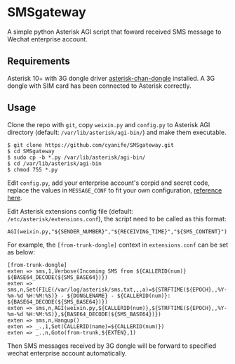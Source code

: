# SMSgateway

A simple python Asterisk AGI script that foward received SMS message to Wechat enterprise account.

## Requirements

Asterisk 10+ with 3G dongle driver [asterisk-chan-dongle](https://github.com/bg111/asterisk-chan-dongle) installed. A 3G dongle with SIM card has been connected to Asterisk correctly.

## Usage

Clone the repo with `git`, copy `weixin.py` and `config.py` to Asterisk AGI directory (default: `/var/lib/asterisk/agi-bin/`) and make them executable.
```
$ git clone https://github.com/cyanife/SMSgateway.git
$ cd SMSgateway
$ sudo cp -b *.py /var/lib/asterisk/agi-bin/
$ cd /var/lib/asterisk/agi-bin
$ chmod 755 *.py
```

Edit `config.py`, add your enterprise account's corpid and secret code, replace the values in `MESSAGE_CONF` to fit your own configuration, [reference here](http://qydev.weixin.qq.com/wiki/index.php?title=%E6%B6%88%E6%81%AF%E7%B1%BB%E5%9E%8B%E5%8F%8A%E6%95%B0%E6%8D%AE%E6%A0%BC%E5%BC%8F).

Edit Asterisk extensions config file (default: `/etc/asterisk/extensions.conf`), the script need to be called as this format:

```
AGI(weixin.py,"${SENDER_NUMBER}","${RECEIVING_TIME}","${SMS_CONTENT}")
``` 

For example, the `[from-trunk-dongle]` context in `extensions.conf` can be set as below:

```
[from-trunk-dongle]
exten => sms,1,Verbose(Incoming SMS from ${CALLERID(num)} ${BASE64_DECODE(${SMS_BASE64})})
exten => sms,n,Set(FILE(/var/log/asterisk/sms.txt,,,a)=${STRFTIME(${EPOCH},,%Y-%m-%d %H:%M:%S)} - ${DONGLENAME} - ${CALLERID(num)}: ${BASE64_DECODE(${SMS_BASE64})})
exten => sms,n,AGI(weixin.py,${CALLERID(num)},${STRFTIME(${EPOCH},,%Y-%m-%d %H:%M:%S)},${BASE64_DECODE(${SMS_BASE64})})
exten => sms,n,Hangup()
exten => _.,1,Set(CALLERID(name)=${CALLERID(num)})
exten => _.,n,Goto(from-trunk,${EXTEN},1)
```

Then SMS messages received by 3G dongle will be forward to specified wechat enterprise account automatically. 
